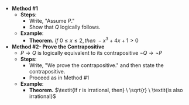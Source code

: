 - **Method \#1**
	- **Steps**:
		- Write, "Assume $P$."
		- Show that $Q$ logically follows.
	- **Example**:
		- **Theorem.** $\textit{If}  \ 0 \leq x \leq 2, \textit{then} \ -x^3+4x+1 \gt 0$
- **Method #2- Prove the Contrapositive**
	- $P \rightarrow Q$ is logically equivalent to its contrapositive $\lnot Q \rightarrow \lnot P$
	- **Steps**:
		- Write, "We prove the contrapositive." and then state the contrapositive.
		- Proceed as in Method \#1
	- **Example**:
		- **Theorem.** $\textit{If r is irrational, then} \ \sqrt{r} \ \textit{is also irrational}$